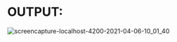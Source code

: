 # OUTPUT:

![screencapture-localhost-4200-2021-04-06-10_01_40](https://user-images.githubusercontent.com/77727169/113676192-c7421b00-96d9-11eb-8f0e-cfc3d6b2d65e.png)
